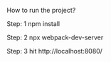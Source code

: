 How to run the project?

Step: 1
npm install

Step: 2
npx webpack-dev-server

Step: 3
hit http://localhost:8080/
